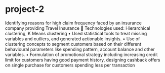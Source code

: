 # project-2
Identifying reasons for high claim frequency faced by an insurance company providing Travel Insurance
	Technologies used: Hierarchical clustering, K Means clustering
•	Used statistical tools to treat missing variables and outliers, and generated actionable insights.
•	Use of clustering concepts to segment customers based on their different behavioural parameters like spending pattern, account balance and other variables.
•	Formulation of promotional strategy including increasing credit limit for customers having good payment history, designing cashback offers on single purchase for customers spending less per transaction
